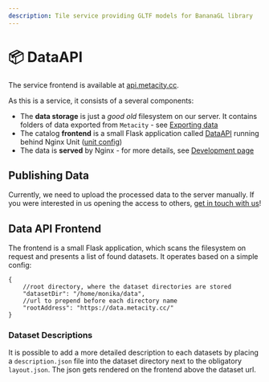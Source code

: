 ```yaml
---
description: Tile service providing GLTF models for BananaGL library
---
```


# 📦 DataAPI

The service frontend is available at [api.metacity.cc](https://api.metacity.cc).

As this is a service, it consists of a several components:

* The **data storage** is just a _good old_ filesystem on our server. It contains folders of data exported from `Metacity` - see [Exporting data](../tools/metacity.md#exporting-data)
* The catalog **frontend** is a small Flask application called [DataAPI](https://github.com/MetacitySuite/DataAPI) running behind Nginx Unit ([unit config](https://github.com/MetacitySuite/DataAPI/blob/main/config.json))&#x20;
* The data is **served** by Nginx - for more details, see [Development page](dataapi/development.md)

## Publishing Data

Currently, we need to upload the processed data to the server manually. If you were interested in us opening the access to others, [get in touch with us](mailto:hello@metacity.cc)!

## Data API Frontend

The frontend is a small Flask application, which scans the filesystem on request and presents a list of found datasets. It operates based on a simple config:&#x20;

```json5
{
    //root directory, where the dataset directories are stored
    "datasetDir": "/home/monika/data", 
    //url to prepend before each directory name 
    "rootAddress": "https://data.metacity.cc/"
}
```

### Dataset Descriptions

It is possible to add a more detailed description to each datasets by placing a `description.json` file into the dataset directory next to the obligatory `layout.json`. The json gets rendered on the frontend above the dataset url.









